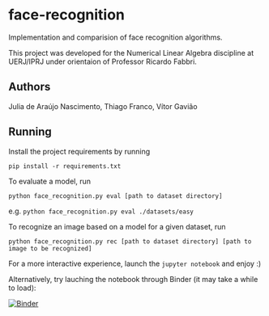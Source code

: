 # face-recognition
Implementation and comparision of face recognition algorithms.

This project was developed for the Numerical Linear Algebra discipline at UERJ/IPRJ under orientaion of Professor Ricardo Fabbri.

## Authors
Julia de Araújo Nascimento, Thiago Franco, Vítor Gavião

## Running
Install the project requirements by running 

`pip install -r requirements.txt`

To evaluate a model, run

`python face_recognition.py eval [path to dataset directory]`

e.g. `python face_recognition.py eval ./datasets/easy`

To recognize an image based on a model for a given dataset, run

`python face_recognition.py rec [path to dataset directory] [path to image to be recognized]`

For a more interactive experience, launch the `jupyter notebook` and enjoy :) 

Alternatively, try lauching the notebook through Binder (it may take a while to load):

[![Binder](https://mybinder.org/badge_logo.svg)](https://mybinder.org/v2/gh/thiago-franco/face-recognition/master)
